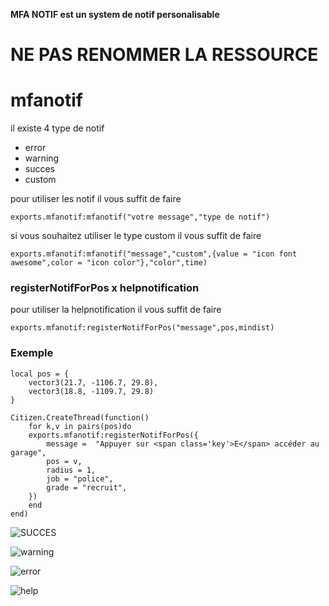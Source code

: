 **MFA NOTIF est un system de notif personalisable**

# NE PAS RENOMMER LA RESSOURCE

# mfanotif

il existe 4 type de notif

* error 
* warning 
* succes 
* custom 

pour utiliser les notif il vous suffit de faire 

`exports.mfanotif:mfanotif("votre message","type de notif")`

si vous souhaitez utiliser le type custom il vous suffit de faire

`exports.mfanotif:mfanotif("message","custom",{value = "icon font awesome",color = "icon color"},"color",time)`



### registerNotifForPos x helpnotification

pour utiliser la helpnotification il vous suffit de faire 

`exports.mfanotif:registerNotifForPos("message",pos,mindist)`

### Exemple 
```
local pos = {
    vector3(21.7, -1106.7, 29.8),
    vector3(18.8, -1109.7, 29.8)
}

Citizen.CreateThread(function()
    for k,v in pairs(pos)do
    exports.mfanotif:registerNotifForPos({
        message =  "Appuyer sur <span class='key'>E</span> accéder au garage",
        pos = v,
        radius = 1,
        job = "police",
        grade = "recruit",
    })
    end
end)
```
![SUCCES](https://media.discordapp.net/attachments/916446968497188905/943236084396073011/notif_succes.png)

![warning](https://media.discordapp.net/attachments/916446968497188905/943237214219952158/notifwarning.png)

![error](https://media.discordapp.net/attachments/916446968497188905/943236084639350844/notiferror.png)

![help](https://media.discordapp.net/attachments/916446968497188905/943236100560941126/notifhelp.png)

